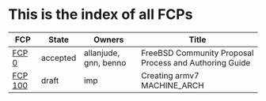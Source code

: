 # This is the index of all FCPs

FCP                       | State     | Owners                | Title
--------------------------|-----------|-----------------------|------
[FCP 0](./fcp-0000.md)    | accepted  | allanjude, gnn, benno | FreeBSD Community Proposal Process and Authoring Guide
[FCP 100](./fcp-0100.md)  | draft     | imp                   | Creating armv7 MACHINE_ARCH
